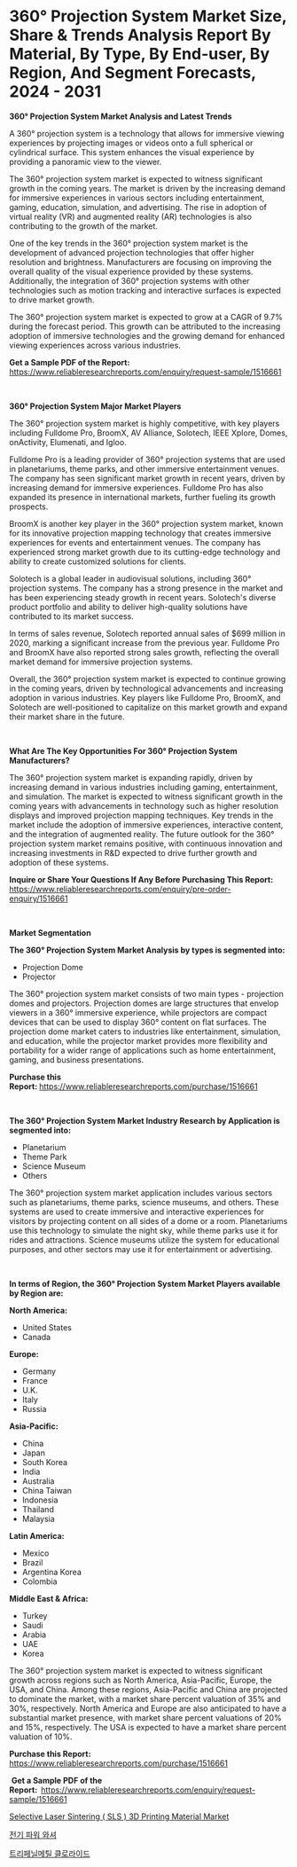 <p><h1>360° Projection System Market Size, Share & Trends Analysis Report By Material, By Type, By End-user, By Region, And Segment Forecasts, 2024 - 2031</h1></p><p><strong>360° Projection System Market Analysis and Latest Trends</strong></p>
<p><p>A 360° projection system is a technology that allows for immersive viewing experiences by projecting images or videos onto a full spherical or cylindrical surface. This system enhances the visual experience by providing a panoramic view to the viewer.</p><p>The 360° projection system market is expected to witness significant growth in the coming years. The market is driven by the increasing demand for immersive experiences in various sectors including entertainment, gaming, education, simulation, and advertising. The rise in adoption of virtual reality (VR) and augmented reality (AR) technologies is also contributing to the growth of the market.</p><p>One of the key trends in the 360° projection system market is the development of advanced projection technologies that offer higher resolution and brightness. Manufacturers are focusing on improving the overall quality of the visual experience provided by these systems. Additionally, the integration of 360° projection systems with other technologies such as motion tracking and interactive surfaces is expected to drive market growth.</p><p>The 360° projection system market is expected to grow at a CAGR of 9.7% during the forecast period. This growth can be attributed to the increasing adoption of immersive technologies and the growing demand for enhanced viewing experiences across various industries.</p></p>
<p><strong>Get a Sample PDF of the Report:&nbsp;</strong> <a href="https://www.reliableresearchreports.com/enquiry/request-sample/1516661">https://www.reliableresearchreports.com/enquiry/request-sample/1516661</a></p>
<p>&nbsp;</p>
<p><strong>360° Projection System Major Market Players</strong></p>
<p><p>The 360° projection system market is highly competitive, with key players including Fulldome Pro, BroomX, AV Alliance, Solotech, IEEE Xplore, Domes, onActivity, Elumenati, and Igloo. </p><p>Fulldome Pro is a leading provider of 360° projection systems that are used in planetariums, theme parks, and other immersive entertainment venues. The company has seen significant market growth in recent years, driven by increasing demand for immersive experiences. Fulldome Pro has also expanded its presence in international markets, further fueling its growth prospects.</p><p>BroomX is another key player in the 360° projection system market, known for its innovative projection mapping technology that creates immersive experiences for events and entertainment venues. The company has experienced strong market growth due to its cutting-edge technology and ability to create customized solutions for clients.</p><p>Solotech is a global leader in audiovisual solutions, including 360° projection systems. The company has a strong presence in the market and has been experiencing steady growth in recent years. Solotech's diverse product portfolio and ability to deliver high-quality solutions have contributed to its market success.</p><p>In terms of sales revenue, Solotech reported annual sales of $699 million in 2020, marking a significant increase from the previous year. Fulldome Pro and BroomX have also reported strong sales growth, reflecting the overall market demand for immersive projection systems.</p><p>Overall, the 360° projection system market is expected to continue growing in the coming years, driven by technological advancements and increasing adoption in various industries. Key players like Fulldome Pro, BroomX, and Solotech are well-positioned to capitalize on this market growth and expand their market share in the future.</p></p>
<p>&nbsp;</p>
<p><strong>What Are The Key Opportunities For 360° Projection System Manufacturers?</strong></p>
<p><p>The 360° projection system market is expanding rapidly, driven by increasing demand in various industries including gaming, entertainment, and simulation. The market is expected to witness significant growth in the coming years with advancements in technology such as higher resolution displays and improved projection mapping techniques. Key trends in the market include the adoption of immersive experiences, interactive content, and the integration of augmented reality. The future outlook for the 360° projection system market remains positive, with continuous innovation and increasing investments in R&D expected to drive further growth and adoption of these systems.</p></p>
<p><strong>Inquire or Share Your Questions If Any Before Purchasing This Report:</strong> <a href="https://www.reliableresearchreports.com/enquiry/pre-order-enquiry/1516661">https://www.reliableresearchreports.com/enquiry/pre-order-enquiry/1516661</a></p>
<p>&nbsp;</p>
<p><strong>Market Segmentation</strong></p>
<p><strong>The 360° Projection System Market Analysis by types is segmented into:</strong></p>
<p><ul><li>Projection Dome</li><li>Projector</li></ul></p>
<p><p>The 360° projection system market consists of two main types - projection domes and projectors. Projection domes are large structures that envelop viewers in a 360° immersive experience, while projectors are compact devices that can be used to display 360° content on flat surfaces. The projection dome market caters to industries like entertainment, simulation, and education, while the projector market provides more flexibility and portability for a wider range of applications such as home entertainment, gaming, and business presentations.</p></p>
<p><strong>Purchase this Report:&nbsp;</strong><a href="https://www.reliableresearchreports.com/purchase/1516661">https://www.reliableresearchreports.com/purchase/1516661</a></p>
<p>&nbsp;</p>
<p><strong>The 360° Projection System Market Industry Research by Application is segmented into:</strong></p>
<p><ul><li>Planetarium</li><li>Theme Park</li><li>Science Museum</li><li>Others</li></ul></p>
<p><p>The 360° projection system market application includes various sectors such as planetariums, theme parks, science museums, and others. These systems are used to create immersive and interactive experiences for visitors by projecting content on all sides of a dome or a room. Planetariums use this technology to simulate the night sky, while theme parks use it for rides and attractions. Science museums utilize the system for educational purposes, and other sectors may use it for entertainment or advertising.</p></p>
<p>&nbsp;</p>
<p><strong>In terms of Region, the 360° Projection System Market Players available by Region are:</strong></p>
<p>
    <p> <strong> North America: </strong>
        <ul>
            <li>United States</li>
            <li>Canada</li>
        </ul>
        </p> 
    <p> <strong> Europe: </strong>
        <ul>
            <li>Germany</li>
            <li>France</li>
            <li>U.K.</li>
            <li>Italy</li>
            <li>Russia</li>
        </ul>
        </p> 
    <p> <strong> Asia-Pacific: </strong>
        <ul>
            <li>China</li>
            <li>Japan</li>
            <li>South Korea</li>
            <li>India</li>
            <li>Australia</li>
            <li>China Taiwan</li>
            <li>Indonesia</li>
            <li>Thailand</li>
            <li>Malaysia</li>
        </ul>
        </p> 
    <p> <strong> Latin America: </strong>
        <ul>
            <li>Mexico</li>
            <li>Brazil</li>
            <li>Argentina Korea</li>
            <li>Colombia</li>
        </ul>
        </p> 
    <p> <strong> Middle East & Africa: </strong>
        <ul>
            <li>Turkey</li>
            <li>Saudi</li>
            <li>Arabia</li>
            <li>UAE</li>
            <li>Korea</li>
        </ul>
    </p>
    </p>
<p><p>The 360° projection system market is expected to witness significant growth across regions such as North America, Asia-Pacific, Europe, the USA, and China. Among these regions, Asia-Pacific and China are projected to dominate the market, with a market share percent valuation of 35% and 30%, respectively. North America and Europe are also anticipated to have a substantial market presence, with market share percent valuations of 20% and 15%, respectively. The USA is expected to have a market share percent valuation of 10%.</p></p>
<p><strong>Purchase this Report: </strong><a href="https://www.reliableresearchreports.com/purchase/1516661">https://www.reliableresearchreports.com/purchase/1516661</a></p>
<p>&nbsp;<strong>Get a Sample PDF of the Report:&nbsp;&nbsp;</strong><a href="https://www.reliableresearchreports.com/enquiry/request-sample/1516661">https://www.reliableresearchreports.com/enquiry/request-sample/1516661</a></p>
<p><strong></strong></p>
<p><p><a href="https://view.publitas.com/reportprime-1/selective-laser-sintering-sls-3d-printing-material-market-size-global-industry-overview-market-segmentation-and-forecast-2024-to-2031/">Selective Laser Sintering ( SLS ) 3D Printing Material Market</a></p><p><a href="https://medium.com/@dolphinka10/%EC%A0%84%EA%B8%B0-%EC%95%95%EB%A0%A5-%EC%84%B8%EC%B2%99%EA%B8%B0-%EC%8B%9C%EC%9E%A5%EC%9D%80-%EC%8B%9C%EC%9E%A5-%EC%A0%90%EC%9C%A0%EC%9C%A8-%EC%8B%9C%EC%9E%A5-%ED%8A%B8%EB%A0%8C%EB%93%9C-%EB%B0%8F-%EC%8B%9C%EC%9E%A5-%EC%84%B1%EC%9E%A5%EC%97%90-%EB%8C%80%ED%95%9C-%EC%A0%95%EB%B3%B4%EB%A5%BC-%EC%A0%9C%EA%B3%B5%ED%95%A9%EB%8B%88%EB%8B%A4-13581972781b">전기 파워 와셔</a></p><p><a href="https://medium.com/@dolphinka10/%ED%8A%B8%EB%A6%AC%ED%8E%98%EB%8B%90%EB%A9%94%ED%8B%B8-%EC%97%BC%ED%99%94%EB%AC%BC-%EC%8B%9C%EC%9E%A5-2031%EB%85%84%EA%B9%8C%EC%A7%80%EC%9D%98-%EC%B6%94%EC%84%B8-%EC%98%88%EC%B8%A1-%EB%B0%8F-%EA%B2%BD%EC%9F%81-%EB%B6%84%EC%84%9D-ada0461e77d6">트리페닐메틸 클로라이드</a></p></p>